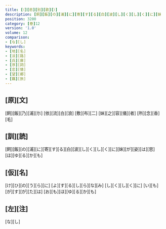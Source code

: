 ```yaml
---
title: [（][悲][別][歌][）]
description: [飼][飯][の][浦][に][寄][す][る][白][波][し][く][し][く][に][妹][が][姿][は][思][ほ][ゆ][る][か][も]
position: 3200
category: [巻]12
version: '1.0'
volume: 12
comparison:
- [な][し]
keywords:
- [地][名]
- [淡][路]
- [兵][庫]
- [序][詞]
- [恋][情]
- [望][郷]
- [羈][旅]
---
```


## [原][文]

[飼][飯][乃][浦][尓] [依][流][白][浪] [敷][布][二] [妹][之][容][儀][者] [所][念][香][毛]

## [訓][読]

[飼][飯][の][浦][に][寄][す][る][白][波][し][く][し][く][に][妹][が][姿][は][思][ほ][ゆ][る][か][も]

## [仮][名]

[け][ひ][の][う][ら][に] [よ][す][る][し][ら][な][み] [し][く][し][く][に] [い][も][が][す][が][た][は] [お][も][ほ][ゆ][る][か][も]

## [左][注]

[な][し]
